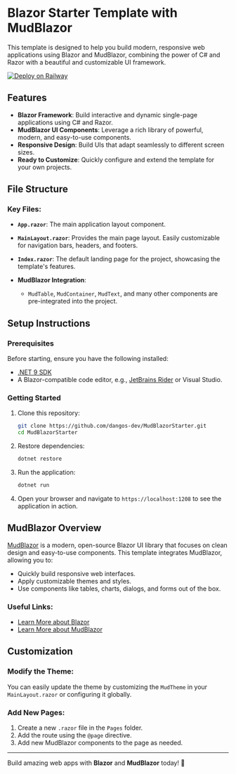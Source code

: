 # Blazor Starter Template with MudBlazor

This template is designed to help you build modern, responsive web applications using Blazor and MudBlazor, combining the power of C# and Razor with a beautiful and customizable UI framework.

[![Deploy on Railway](https://railway.com/button.svg)](https://railway.com/template/tLwnkc?referralCode=Al2B-n)

## Features

- **Blazor Framework**: Build interactive and dynamic single-page applications using C# and Razor.
- **MudBlazor UI Components**: Leverage a rich library of powerful, modern, and easy-to-use components.
- **Responsive Design**: Build UIs that adapt seamlessly to different screen sizes.
- **Ready to Customize**: Quickly configure and extend the template for your own projects.

## File Structure

### Key Files:
- **`App.razor`**:
  The main application layout component.

- **`MainLayout.razor`**:
  Provides the main page layout. Easily customizable for navigation bars, headers, and footers.

- **`Index.razor`**:
  The default landing page for the project, showcasing the template's features.

- **MudBlazor Integration**:
    - `MudTable`, `MudContainer`, `MudText`, and many other components are pre-integrated into the project.

## Setup Instructions

### Prerequisites
Before starting, ensure you have the following installed:
- [.NET 9 SDK](https://dotnet.microsoft.com/download)
- A Blazor-compatible code editor, e.g., [JetBrains Rider](https://www.jetbrains.com/rider/) or Visual Studio.

### Getting Started
1. Clone this repository:
   ```bash
   git clone https://github.com/dangos-dev/MudBlazorStarter.git
   cd MudBlazorStarter
   ```

2. Restore dependencies:
   ```bash
   dotnet restore
   ```

3. Run the application:
   ```bash
   dotnet run
   ```

4. Open your browser and navigate to `https://localhost:1208` to see the application in action.

## MudBlazor Overview

[MudBlazor](https://mudblazor.com/) is a modern, open-source Blazor UI library that focuses on clean design and easy-to-use components. This template integrates MudBlazor, allowing you to:
- Quickly build responsive web interfaces.
- Apply customizable themes and styles.
- Use components like tables, charts, dialogs, and forms out of the box.

### Useful Links:
- [Learn More about Blazor](https://dotnet.microsoft.com/apps/aspnet/web-apps/blazor)
- [Learn More about MudBlazor](https://mudblazor.com/)

## Customization

### Modify the Theme:
You can easily update the theme by customizing the `MudTheme` in your `MainLayout.razor` or configuring it globally.

### Add New Pages:
1. Create a new `.razor` file in the `Pages` folder.
2. Add the route using the `@page` directive.
3. Add new MudBlazor components to the page as needed.

---

Build amazing web apps with **Blazor** and **MudBlazor** today! 🎉